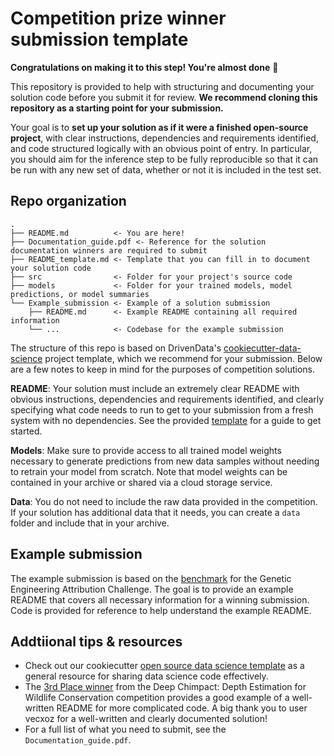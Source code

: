 # Competition prize winner submission template

**Congratulations on making it to this step! You're almost done** :tada:

This repository is provided to help with structuring and documenting your solution code before you submit it for review. **We recommend cloning this repository as a starting point for your submission.**

Your goal is to **set up your solution as if it were a finished open-source project**, with clear instructions, dependencies and requirements identified, and code structured logically with an obvious point of entry. In particular, you should aim for the inference step to be fully reproducible so that it can be run with any new set of data, whether or not it is included in the test set. 

## Repo organization
```
.
├── README.md          <- You are here!
├── Documentation_guide.pdf <- Reference for the solution documentation winners are required to submit
├── README_template.md <- Template that you can fill in to document your solution code
├── src                <- Folder for your project's source code
├── models             <- Folder for your trained models, model predictions, or model summaries
└── Example_submission <- Example of a solution submission
    ├── README.md      <- Example README containing all required information
    └── ...            <- Codebase for the example submission
```

The structure of this repo is based on DrivenData's [cookiecutter-data-science](https://github.com/drivendata/cookiecutter-data-science/tree/master/%7B%7B%20cookiecutter.repo_name%20%7D%7D) project template, which we recommend for your submission. Below are a few notes to keep in mind for the purposes of competition solutions.

**README**: Your solution must include an extremely clear README with obvious instructions, dependencies and requirements identified, and clearly specifying what code needs to run to get to your submission from a fresh system with no dependencies. See the provided [template](https://github.com/drivendataorg/prize-winner-template/blob/main/README_template.md) for a guide to get started.

**Models**: Make sure to provide access to all trained model weights necessary to generate predictions from new data samples without needing to retrain your model from scratch. Note that model weights can be contained in your archive or shared via a cloud storage service.

**Data**: You do not need to include the raw data provided in the competition. If your solution has additional data that it needs, you can create a `data` folder and include that in your archive.

## Example submission

The example submission is based on the [benchmark](https://www.drivendata.co/blog/genetic-attribution-benchmark/) for the Genetic Engineering Attribution Challenge. The goal is to provide an example README that covers all necessary information for a winning submission. Code is provided for reference to help understand the example README.

## Addtiional tips & resources

- Check out our cookiecutter [open source data science template](http://drivendata.github.io/cookiecutter-data-science/) as a general resource for sharing data science code effectively.
- The [3rd Place winner](https://github.com/drivendataorg/deep-chimpact-winners/tree/master/3rd%20Place) from the Deep Chimpact: Depth Estimation for Wildlife Conservation competition provides a good example of a well-written README for more complicated code. A big thank you to user vecxoz for a well-written and clearly documented solution!
- For a full list of what you need to submit, see the `Documentation_guide.pdf`.
